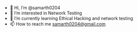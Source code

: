 - 👋 Hi, I’m @samarth0204
- 👀 I’m interested in Network Testing
- 🌱 I’m currently learning Ethical Hacking and network testing
- 📫 How to reach me samarth0204@gmail.com

<!---
samarth0204/samarth0204 is a ✨ special ✨ repository because its `README.md` (this file) appears on your GitHub profile.
You can click the Preview link to take a look at your changes.
--->
